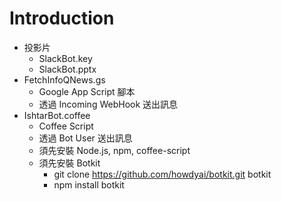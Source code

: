 # Introduction

- 投影片
  - SlackBot.key
  - SlackBot.pptx
- FetchInfoQNews.gs
  - Google App Script 腳本
  - 透過 Incoming WebHook 送出訊息
- IshtarBot.coffee
  - Coffee Script
  - 透過 Bot User 送出訊息
  - 須先安裝 Node.js, npm, coffee-script
  - 須先安裝 Botkit
    - git clone https://github.com/howdyai/botkit.git botkit
    - npm install botkit